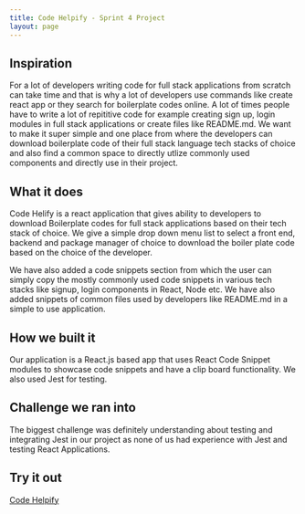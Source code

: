 ```yaml
---
title: Code Helpify - Sprint 4 Project
layout: page
---
```


## Inspiration

For a lot of developers writing code for full stack applications from scratch can take time and that is why a lot of developers use commands like create react app or they search for boilerplate codes online. A lot of times people have to write a lot of repititive code for example creating sign up, login modules in full stack applications or create files like README.md. We want to make it super simple and one place from where the developers can download boilerplate code of their full stack language tech stacks of choice and also find a common space to directly utlize commonly used components and directly use in their project.

## What it does

Code Helify is a react application that gives ability to developers to download Boilerplate codes for full stack applications based on their tech stack of choice. We give a simple drop down menu list to select a front end, backend and package manager of choice to download the boiler plate code based on the choice of the developer.

We have also added a code snippets section from which the user can simply copy the mostly commonly used code snippets in various tech stacks like signup, login components in React, Node etc. We have also added snippets of common files used by developers like README.md in a simple to use application.

## How we built it

Our application is a React.js based app that uses React Code Snippet modules to showcase code snippets and have a clip board functionality. We also used Jest for testing.

## Challenge we ran into

The biggest challenge was definitely understanding about testing and integrating Jest in our project as none of us had experience with Jest and testing React Applications.

## Try it out

[Code Helpify](boilerplatehelper.netlify.app)